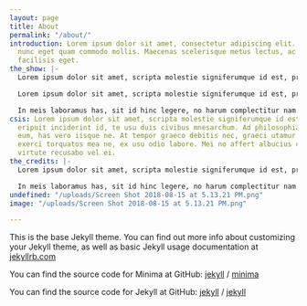 ```yaml
---
layout: page
title: About
permalink: "/about/"
introduction: Lorem ipsum dolor sit amet, consectetur adipiscing elit. Proin ultrices
  nunc eget quam commodo mollis. Maecenas scelerisque metus lectus, ac convallis ex
  facilisis eget.
the_show: |-
  Lorem ipsum dolor sit amet, scripta molestie signiferumque id est, pri augue eripuit inciderint id, te usu duis civibus mnesarchum. Ad philosophia intellegebat eum, has vero iisque ne. At tempor graeco debitis nec, graeci utamur et has. Diam exerci torquatos mea ne, ex usu odio labore. Mei no affert albucius copiosae, novum virtute recusabo vel ei.

  Lorem ipsum dolor sit amet, scripta molestie signiferumque id est, pri augue eripuit inciderint id, te usu duis civibus mnesarchum. Ad philosophia intellegebat eum, has vero iisque ne. At tempor graeco debitis nec, graeci utamur et has. Diam exerci torquatos mea ne, ex usu odio labore. Mei no affert albucius copiosae, novum virtute recusabo vel ei.

  In meis laboramus has, sit id hinc legere, no harum complectitur nam. Doming timeam ex cum, amet graeci noster cu vis. Mea probo pertinax et, habemus deseruisse ad his. Maiorum constituam delicatissimi est eu, nam ne maiorum accommodare. Wisi everti alterum ei vix, meis mentitum forensibus vis ex, audiam concludaturque ne vix. Ancillae mandamus hendrerit nam in, eos ad solum sonet electram, nam saperet epicuri id.
csis: Lorem ipsum dolor sit amet, scripta molestie signiferumque id est, pri augue
  eripuit inciderint id, te usu duis civibus mnesarchum. Ad philosophia intellegebat
  eum, has vero iisque ne. At tempor graeco debitis nec, graeci utamur et has. Diam
  exerci torquatos mea ne, ex usu odio labore. Mei no affert albucius copiosae, novum
  virtute recusabo vel ei.
the_credits: |-
  Lorem ipsum dolor sit amet, scripta molestie signiferumque id est, pri augue eripuit inciderint id, te usu duis civibus mnesarchum. Ad philosophia intellegebat eum, has vero iisque ne. At tempor graeco debitis nec, graeci utamur et has. Diam exerci torquatos mea ne, ex usu odio labore. Mei no affert albucius copiosae, novum virtute recusabo vel ei.

  In meis laboramus has, sit id hinc legere, no harum complectitur nam. Doming timeam ex cum, amet graeci noster cu vis. Mea probo pertinax et, habemus deseruisse ad his. Maiorum constituam delicatissimi est eu, nam ne maiorum accommodare. Wisi everti alterum ei vix, meis mentitum forensibus vis ex, audiam concludaturque ne vix. Ancillae mandamus hendrerit nam in, eos ad solum sonet electram, nam saperet epicuri id.
undefined: "/uploads/Screen Shot 2018-08-15 at 5.13.21 PM.png"
image: "/uploads/Screen Shot 2018-08-15 at 5.13.21 PM.png"

---
```

This is the base Jekyll theme. You can find out more info about customizing your Jekyll theme, as well as basic Jekyll usage documentation at [jekyllrb.com](https://jekyllrb.com/)

You can find the source code for Minima at GitHub:
[jekyll][jekyll-organization] /
[minima](https://github.com/jekyll/minima)

You can find the source code for Jekyll at GitHub:
[jekyll][jekyll-organization] /
[jekyll](https://github.com/jekyll/jekyll)


[jekyll-organization]: https://github.com/jekyll